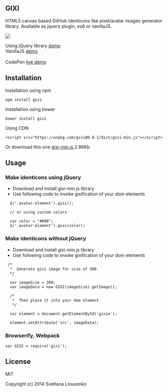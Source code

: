## GIXI

HTML5 canvas based GitHub identicons like pixel/avatar images generator library. Available as jquery plugin, es6 or vanillaJS.<br />

<img src="https://raw.githubusercontent.com/linuxenko/gixi/master/examples/screenshot.png" align=center />

<br />

Using jQuery library [demo](http://www.linuxenko.pro/showcase/gixi/jquery-example.html) <br />
VanillaJS [demo](http://www.linuxenko.pro/showcase/gixi/no-jquery-example.html) <br /> <br />
CodePen [live demo](http://codepen.io/linuxenko/pen/oxvroK) <br />


## Installation

Installation using npm

```
npm install gixi
```

Installation using bower
```
bower install gixi
```

Using CDN

```
<script src="https://unpkg.com/gixi@0.0.1/dist/gixi-min.js"></script>
```

Or download this one [gixi-min.js ](https://github.com/linuxenko/gixi/releases/download/v0.0.1/gixi-min.js) 2.96Kb

## Usage

### Make identicons using jQuery

  * Download and install gixi-min.js library <br />
  * Use following code to invoke gixification of your dom elements

```
  $('.avatar-element').gixi();

  // or using custom colors

  var color = "#000";
  $('.avatar-element').gixi(color);
```


### Make identicons without jQuery


  * Download and install gixi-min.js library <br />
  * Use following code to invoke gixification of your dom elements

```
 /*
  *  Generate gixi image for size of 300
  */

  var imageSize = 300;
  var imageData = new GIXI(imageSize).getImage();

  /*
   *  Then place it into your dom element
   */

  var element = document.getElementById('gixie');

  element.setAttribute('src', imageData);

```

### Browserify, Webpack

```
var GIXI = require('gixi');

```


## License 

MIT

Copyright (c) 2014 Svetlana Linuxenko
